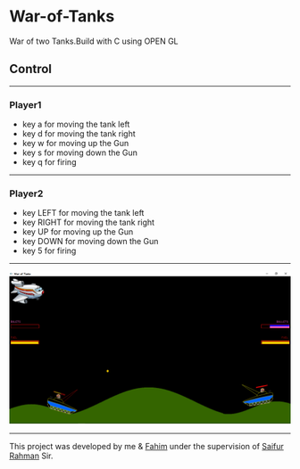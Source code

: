 # War-of-Tanks
War of two Tanks.Build with C using OPEN GL

## Control ##
--------------
### Player1 ###
* key a for moving the tank left
* key d for moving the tank right
* key w for moving up the Gun
* key s for moving down the Gun
* key q for firing
-------------
### Player2 ###
* key LEFT for moving the tank left
* key RIGHT for moving the tank right
* key UP for moving up the Gun
* key DOWN for moving down the Gun
* key 5 for firing
------------
![Image](tank.png?raw=true "")

-----------
This project was developed by me & [Fahim](https://github.com/fahimfarhan) under the supervision of [Saifur Rahman](https://www.linkedin.com/in/saifurr) Sir.
